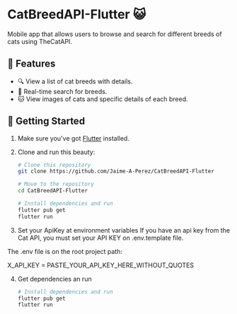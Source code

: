 # CatBreedAPI-Flutter 😺


Mobile app that allows users to browse and search for different breeds of cats using TheCatAPI.


## 🌟 Features

- 🔍 View a list of cat breeds with details.
- 🚀 Real-time search for breeds.
- 🐱 View images of cats and specific details of each breed.

## 🚀 Getting Started

1. Make sure you've got [Flutter](https://flutter.dev/docs/get-started/install) installed.
2. Clone and run this beauty:
   ```bash
   # Clone this repository
   git clone https://github.com/Jaime-A-Perez/CatBreedAPI-Flutter
   
   # Move to the repository
   cd CatBreedAPI-Flutter
   
   # Install dependencies and run
   flutter pub get
   flutter run
   ```

3. Set your ApiKey at environment variables
If you have an api key from the Cat API, you must set your API KEY on .env.template file.

The .env file is on the root project path:

X_API_KEY = PASTE_YOUR_API_KEY_HERE_WITHOUT_QUOTES

4. Get dependencies an run
      ```bash
   # Install dependencies and run
   flutter pub get
   flutter run
   ```
